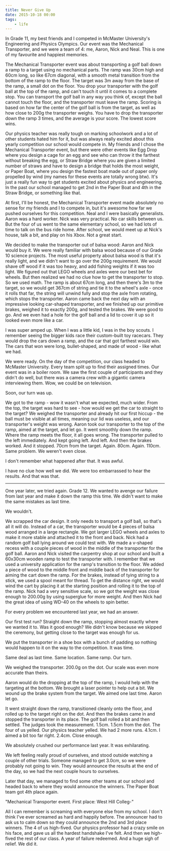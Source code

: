 ```yaml
---
title: Never Give Up
date: 2015-10-18 00:00
tags:
    - life
---
```


In Grade 11, my best friends and I competed in McMaster University's Engineering and Physics Olympics. Our event was the Mechanical Transporter, and we were a team of 4: me, Aaron, Nick and Neal. This is one of my favourite and happiest memories.

The Mechanical Transporter event was about transporting a golf ball down a ramp to a target using no mechanical parts. The ramp was 30cm high and 60cm long, so like 67cm diagonal, with a smooth metal transition from the bottom of the ramp to the floor. The target was 3m away from the base of the ramp, a small dot on the floor. You drop your transporter with the golf ball at the top of the ramp, and can't touch it until it comes to a complete stop. You can transport the golf ball in any way you think of, except the ball cannot touch the floor, and the transporter must leave the ramp. Scoring is based on how far the center of the golf ball is from the target, as well as how close to 200g the transporter weighs. You have to drop the transporter down the ramp 3 times, and the average is your score. The lowest score wins.

Our physics teacher was really tough on marking schoolwork and a lot of other students hated him for it, but was always really excited about this yearly competition our school would compete in. My friends and I chose the Mechanical Transporter event, but there were other events like Egg Drop where you design a cage for an egg and see who can throw it the farthest without breaking the egg, or Straw Bridge where you are given a limited number of straws and have to design a bridge that holds the most weight, or Paper Boat, where you design the fastest boat made out of paper only propelled by wind (my names for these events are totally wrong btw). It's just a really fun way to get students excited about physics and engineering. In the past our school managed to get 2nd in the Paper Boat and 4th in the Straw Bridge, or something like that.

At first, I'll be honest, the Mechanical Transporter event made absolutely no sense for my friends and I to compete in, but it's awesome how far we pushed ourselves for this competition. Neal and I were basically generalists. Aaron was a hard worker. Nick was very practical. No car skills between us. But the four of us went to the same elementary school, so we had lots of time to talk on the bus ride home. After school, we would meet up at Nick's house, talk a bit, and play on his Xbox. Not a great start.

We decided to make the transporter out of balsa wood: Aaron and Nick would buy it. We were really familiar with balsa wood because of our Grade 10 science projects. The most useful property about balsa wood is that it's really light, and we didn't want to go over the 200g requirement. We would shave off wood if it was too heavy, and add fishing weights if it was too light. We figured out that LEGO wheels and axles were our best bet for wheels. But then realized we had no clue how to get the transporter to stop. So we used math. The ramp is about 67cm long, and then there's 3m to the target, so we would get 367cm of string and tie it to the wheel's axle - once it rolls that far, the string will unwind fully and stop the axle from rotating, which stops the transporter. Aaron came back the next day with an impressive looking car-shaped transporter, and we finished up our primitive brakes, weighed it to exactly 200g, and tested the brakes. We were good to go. And we even had a hole for the golf ball and a lid to cover it up so it looked even more like a car.

I was super amped up. When I was a little kid, I was in the boy scouts. I remember seeing the bigger kids race their custom-built toy racecars. They would drop the cars down a ramp, and the car that got farthest would win. The cars that won were long, bullet-shaped, and made of wood - like what we had.

We were ready. On the day of the competition, our class headed to McMaster University. Every team split up to find their assigned times. Our event was in a boiler room. We saw the first couple of participants and they didn't do well, but there was a camera crew with a gigantic camera interviewing them. Wow, we could be on television.

Soon, our turn was up.

We got to the ramp - wow it wasn't what we expected, much wider. From the top, the target was hard to see - how would we get the car to straight to the target? We weighed the transporter and already hit our first hiccup - the ball must be visible at all times, meaning our lid was useless, and our transporter's weight was wrong. Aaron took our transporter to the top of the ramp, aimed at the target, and let go. It went smoothly down the ramp. Where the ramp meets the floor, it all goes wrong. The transporter pulled to the left immediately. And kept going left. And left. And then the brakes worked. And it stopped. 70cm from the target. Again. 80cm. Again. 110cm. Same problem. We weren't even close.

I don't remember what happened after that. It was awful.

I have no clue how well we did. We were too embarrassed to hear the results. And that was that.

---

One year later, we tried again. Grade 12. We wanted to avenge our failure from last year and make it down the ramp this time. We didn't want to make the same mistakes as last time.

We wouldn't.

We scrapped the car design. It only needs to transport a golf ball, so that's all it will do. Instead of a car, the transporter would be 4 pieces of balsa wood arranged in a large rectangle. We got larger LEGO wheels and axles to make it more stable and attached it to the front and back. Nick had a random golf ball lying around we could test with. We made a v-shaped recess with a couple pieces of wood in the middle of the transporter for the golf ball. Aaron and Nick visited the carpentry shop at our school and built a 60x30cm wooden ramp to test the transporter with. I remember that we used a university application for the ramp's transition to the floor. We added a piece of wood to the middle front and middle back of the transporter for aiming the cart down the ramp. For the brakes, instead of tying string to a stick, we used a spool meant for thread. To get the distance right, we would wind the cart by placing it at the starting position and rolling it to the top of the ramp. Nick had a very sensitive scale, so we got the weight was close enough to 200.00g by using superglue for more weight. And then Nick had the great idea of using WD-40 on the wheels to spin better.

For every problem we encountered last year, we had an answer.

Our first test run? Straight down the ramp, stopping almost exactly where we wanted it to. Was it good enough? We didn't know because we skipped the ceremony, but getting close to the target was enough for us.

We put the transporter in a shoe box with a bunch of padding so nothing would happen to it on the way to the competition. It was time.

Same deal as last time. Same location. Same ramp. Our turn.

We weighed the transporter. 200.0g on the dot. Our scale was even more accurate than theirs.

Aaron would do the dropping at the top of the ramp, I would help with the targeting at the bottom. We brought a laser pointer to help out a bit. We wound up the brake system from the target. We aimed one last time. Aaron let go.

It went straight down the ramp, transitioned cleanly onto the floor, and rolled up to the target right on the dot. And then the brakes came in and stopped the transporter in its place. The golf ball rolled a bit and then settled. The judges took the measurement. 1.5cm. 1.5cm from the dot. The four of us yelled. Our physics teacher yelled. We had 2 more runs. 4.1cm. I aimed a bit too far right. 2.4cm. Close enough.

We absolutely crushed our performance last year. It was exhilarating.

We left feeling really proud of ourselves, and stood outside watching a couple of other trials. Someone managed to get 3.0cm, so we were probably not going to win. They would announce the results at the end of the day, so we had the next couple hours to ourselves.

Later that day, we managed to find some other teams at our school and headed back to where they would announce the winners. The Paper Boat team got 4th place again.

"Mechanical Transporter event. First place: West Hill Colleg-"

All I can remember is screaming with everyone else from my school. I don't think I've ever screamed as hard and happily before. The announcer had to ask us to calm down so they could announce the 2nd and 3rd place winners. The 4 of us high-fived. Our physics professor had a crazy smile on his face, and gave us all the hardest handshake I've felt. And then we high-fived the rest of our class. A year of failure redeemed. And a huge sigh of relief. We did it.
